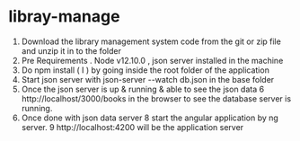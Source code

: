 # libray-manage
1.	Download the library management system code from the git or zip file and unzip it in to the folder
2.	Pre Requirements . Node  v12.10.0 , json server installed in the machine 
3.	Do npm install ( I ) by going inside the root folder of the application
4.	Start json server with json-server --watch db.json in the base folder
5. Once the json server is up & running & able to see the json data
6 http://localhost/3000/books in the browser to see the database server is running.
7. Once done with json data server
8 start the angular application by ng server.
9 http://localhost:4200 will be the application server
